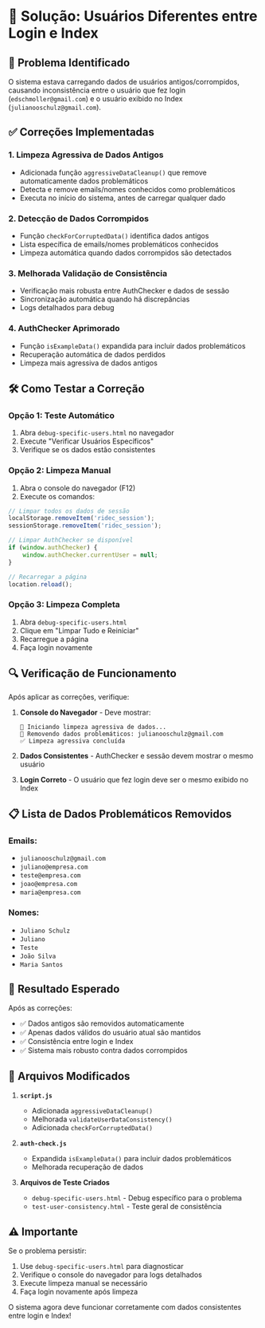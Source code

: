 # 🔧 Solução: Usuários Diferentes entre Login e Index

## 🚨 Problema Identificado
O sistema estava carregando dados de usuários antigos/corrompidos, causando inconsistência entre o usuário que fez login (`edschmoller@gmail.com`) e o usuário exibido no Index (`julianooschulz@gmail.com`).

## ✅ Correções Implementadas

### 1. **Limpeza Agressiva de Dados Antigos**
- Adicionada função `aggressiveDataCleanup()` que remove automaticamente dados problemáticos
- Detecta e remove emails/nomes conhecidos como problemáticos
- Executa no início do sistema, antes de carregar qualquer dado

### 2. **Detecção de Dados Corrompidos**
- Função `checkForCorruptedData()` identifica dados antigos
- Lista específica de emails/nomes problemáticos conhecidos
- Limpeza automática quando dados corrompidos são detectados

### 3. **Melhorada Validação de Consistência**
- Verificação mais robusta entre AuthChecker e dados de sessão
- Sincronização automática quando há discrepâncias
- Logs detalhados para debug

### 4. **AuthChecker Aprimorado**
- Função `isExampleData()` expandida para incluir dados problemáticos
- Recuperação automática de dados perdidos
- Limpeza mais agressiva de dados antigos

## 🛠️ Como Testar a Correção

### Opção 1: Teste Automático
1. Abra `debug-specific-users.html` no navegador
2. Execute "Verificar Usuários Específicos"
3. Verifique se os dados estão consistentes

### Opção 2: Limpeza Manual
1. Abra o console do navegador (F12)
2. Execute os comandos:
```javascript
// Limpar todos os dados de sessão
localStorage.removeItem('ridec_session');
sessionStorage.removeItem('ridec_session');

// Limpar AuthChecker se disponível
if (window.authChecker) {
    window.authChecker.currentUser = null;
}

// Recarregar a página
location.reload();
```

### Opção 3: Limpeza Completa
1. Abra `debug-specific-users.html`
2. Clique em "Limpar Tudo e Reiniciar"
3. Recarregue a página
4. Faça login novamente

## 🔍 Verificação de Funcionamento

Após aplicar as correções, verifique:

1. **Console do Navegador** - Deve mostrar:
   ```
   🧹 Iniciando limpeza agressiva de dados...
   🚨 Removendo dados problemáticos: julianooschulz@gmail.com
   ✅ Limpeza agressiva concluída
   ```

2. **Dados Consistentes** - AuthChecker e sessão devem mostrar o mesmo usuário

3. **Login Correto** - O usuário que fez login deve ser o mesmo exibido no Index

## 📋 Lista de Dados Problemáticos Removidos

### Emails:
- `julianooschulz@gmail.com`
- `juliano@empresa.com`
- `teste@empresa.com`
- `joao@empresa.com`
- `maria@empresa.com`

### Nomes:
- `Juliano Schulz`
- `Juliano`
- `Teste`
- `João Silva`
- `Maria Santos`

## 🚀 Resultado Esperado

Após as correções:
- ✅ Dados antigos são removidos automaticamente
- ✅ Apenas dados válidos do usuário atual são mantidos
- ✅ Consistência entre login e Index
- ✅ Sistema mais robusto contra dados corrompidos

## 🔧 Arquivos Modificados

1. **`script.js`**
   - Adicionada `aggressiveDataCleanup()`
   - Melhorada `validateUserDataConsistency()`
   - Adicionada `checkForCorruptedData()`

2. **`auth-check.js`**
   - Expandida `isExampleData()` para incluir dados problemáticos
   - Melhorada recuperação de dados

3. **Arquivos de Teste Criados**
   - `debug-specific-users.html` - Debug específico para o problema
   - `test-user-consistency.html` - Teste geral de consistência

## ⚠️ Importante

Se o problema persistir:
1. Use `debug-specific-users.html` para diagnosticar
2. Verifique o console do navegador para logs detalhados
3. Execute limpeza manual se necessário
4. Faça login novamente após limpeza

O sistema agora deve funcionar corretamente com dados consistentes entre login e Index!





